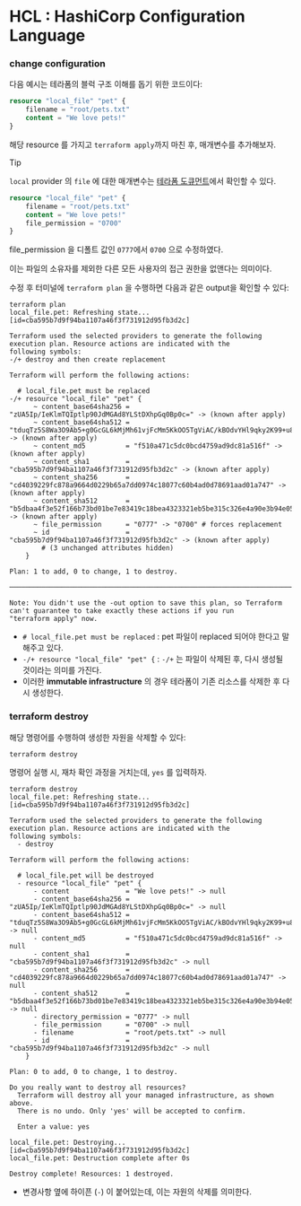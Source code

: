 # HCL : HashiCorp Configuration Language

### change configuration

다음 예시는 테라폼의 블럭 구조 이해를 돕기 위한 코드이다:
``` terraform
resource "local_file" "pet" {
    filename = "root/pets.txt"
    content = "We love pets!"
}
```

해당 resource 를 가지고 `terraform apply`까지 마친 후, 매개변수를 추가해보자. 

> [!TIP]
> `local` provider 의 `file` 에 대한 매개변수는 [테라폼 도큐먼트](https://registry.terraform.io/providers/hashicorp/local/latest/docs/resources/file)에서 확인할 수 있다.

``` terraform
resource "local_file" "pet" {
    filename = "root/pets.txt"
    content = "We love pets!"
    file_permission = "0700"
}
```

file_permission 을 디폴트 값인 `0777`에서 `0700` 으로 수정하였다.

이는 파일의 소유자를 제외한 다른 모든 사용자의 접근 권한을 없앤다는 의미이다.

수정 후 터미널에 `terraform plan` 을 수행하면 다음과 같은 output을 확인할 수 있다:

```Shell
terraform plan
local_file.pet: Refreshing state... [id=cba595b7d9f94ba1107a46f3f731912d95fb3d2c]

Terraform used the selected providers to generate the following execution plan. Resource actions are indicated with the
following symbols:
-/+ destroy and then create replacement

Terraform will perform the following actions:

  # local_file.pet must be replaced
-/+ resource "local_file" "pet" {
      ~ content_base64sha256 = "zUA5Ip/IeKlmTQIptlp90JdMGAd8YLStDXhpGq0Bp0c=" -> (known after apply)
      ~ content_base64sha512 = "tduqTz5S8Wa3O9Ab5+g0GcGL6kMjMh61vjFcMm5KkOO5TgViAC/kBOdvYHl9qky2K99+u80z0CfCs2ExsHbjGg==" -> (known after apply)
      ~ content_md5          = "f510a471c5dc0bcd4759ad9dc81a516f" -> (known after apply)
      ~ content_sha1         = "cba595b7d9f94ba1107a46f3f731912d95fb3d2c" -> (known after apply)
      ~ content_sha256       = "cd4039229fc878a9664d0229b65a7dd0974c18077c60b4ad0d78691aad01a747" -> (known after apply)
      ~ content_sha512       = "b5dbaa4f3e52f166b73bd01be7e83419c18bea4323321eb5be315c326e4a90e3b94e0562002fe404e76f60797daa4cb62bdf7ebbcd33d027c2b36131b076e31a" -> (known after apply)
      ~ file_permission      = "0777" -> "0700" # forces replacement
      ~ id                   = "cba595b7d9f94ba1107a46f3f731912d95fb3d2c" -> (known after apply)
        # (3 unchanged attributes hidden)
    }

Plan: 1 to add, 0 to change, 1 to destroy.

────────────────────────────────────────────────────────────────────────────────────────────────────────────────────────────────

Note: You didn't use the -out option to save this plan, so Terraform can't guarantee to take exactly these actions if you run
"terraform apply" now.
```

- `# local_file.pet must be replaced` : pet 파일이 replaced 되어야 한다고 말해주고 있다.
- `-/+ resource "local_file" "pet" {` : `-/+` 는 파일이 삭제된 후, 다시 생성될 것이라는 의미를 가진다.
- 이러한 **immutable infrastructure** 의 경우 테라폼이 기존 리소스를 삭제한 후 다시 생성한다.

### terraform destroy

해당 명령어를 수행하여 생성한 자원을 삭제할 수 있다:
```Shell
terraform destroy
```

명령어 실행 시, 재차 확인 과정을 거치는데, `yes` 를 입력하자.

```Shell
terraform destroy
local_file.pet: Refreshing state... [id=cba595b7d9f94ba1107a46f3f731912d95fb3d2c]

Terraform used the selected providers to generate the following execution plan. Resource actions are indicated with the
following symbols:
  - destroy

Terraform will perform the following actions:

  # local_file.pet will be destroyed
  - resource "local_file" "pet" {
      - content              = "We love pets!" -> null
      - content_base64sha256 = "zUA5Ip/IeKlmTQIptlp90JdMGAd8YLStDXhpGq0Bp0c=" -> null
      - content_base64sha512 = "tduqTz5S8Wa3O9Ab5+g0GcGL6kMjMh61vjFcMm5KkOO5TgViAC/kBOdvYHl9qky2K99+u80z0CfCs2ExsHbjGg==" -> null
      - content_md5          = "f510a471c5dc0bcd4759ad9dc81a516f" -> null
      - content_sha1         = "cba595b7d9f94ba1107a46f3f731912d95fb3d2c" -> null
      - content_sha256       = "cd4039229fc878a9664d0229b65a7dd0974c18077c60b4ad0d78691aad01a747" -> null
      - content_sha512       = "b5dbaa4f3e52f166b73bd01be7e83419c18bea4323321eb5be315c326e4a90e3b94e0562002fe404e76f60797daa4cb62bdf7ebbcd33d027c2b36131b076e31a" -> null
      - directory_permission = "0777" -> null
      - file_permission      = "0700" -> null
      - filename             = "root/pets.txt" -> null
      - id                   = "cba595b7d9f94ba1107a46f3f731912d95fb3d2c" -> null
    }

Plan: 0 to add, 0 to change, 1 to destroy.

Do you really want to destroy all resources?
  Terraform will destroy all your managed infrastructure, as shown above.
  There is no undo. Only 'yes' will be accepted to confirm.

  Enter a value: yes

local_file.pet: Destroying... [id=cba595b7d9f94ba1107a46f3f731912d95fb3d2c]
local_file.pet: Destruction complete after 0s

Destroy complete! Resources: 1 destroyed.
```

- 변경사항 옆에 하이픈 (`-`) 이 붙어있는데, 이는 자원의 삭제를 의미한다.

